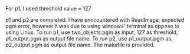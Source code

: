 For p1, I used threshold value = 127

p1 and p2 are completed.
I have enccountered with ReadImage, expected pgm error, however it was due to using windows' terminal
as oppose to using Linux. 
To run p1, use two_objects.pgm as input, 127 as threshold, p1_output.pgm as output file name.
To run p2, use p1_output.pgm as, p2_output.pgm as output file name.
The makefile is provided.

